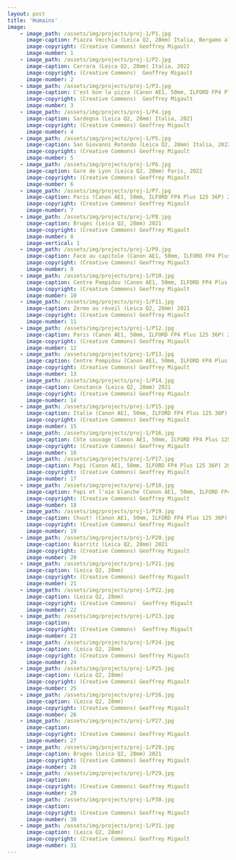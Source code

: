 ```yaml
---
layout: post
title: 'Humains'
image: 
    - image_path: /assets/img/projects/proj-1/P1.jpg
      image-caption: Piazza Vecchia (Leica Q2, 28mm) Italia, Bergamo alta, 2022
      image-copyright: (Creative Commons) Geoffrey Migault
      image-number: 1
    - image_path: /assets/img/projects/proj-1/P2.jpg
      image-caption: Carrara (Leica Q2, 28mm) Italia, 2022
      image-copyright: (Creative Commons)  Geoffrey Migault
      image-number: 2
    - image_path: /assets/img/projects/proj-1/P3.jpg
      image-caption: C'est bon la pizza (Canon AE1, 50mm, ILFORD FP4 Plus 125 36P) 2021
      image-copyright: (Creative Commons)  Geoffrey Migault
      image-number: 3
    - image_path: /assets/img/projects/proj-1/P4.jpg
      image-caption: Sardegna (Leica Q2, 28mm) Italia, 2021
      image-copyright: (Creative Commons) Geoffrey Migault
      image-number: 4
    - image_path: /assets/img/projects/proj-1/P5.jpg
      image-caption: San Giovanni Rotondo (Leica Q2, 28mm) Italia, 2022
      image-copyright: (Creative Commons) Geoffrey Migault
      image-number: 5
    - image_path: /assets/img/projects/proj-1/P6.jpg
      image-caption: Gare de Lyon (Leica Q2, 28mm) Paris, 2022
      image-copyright: (Creative Commons) Geoffrey Migault
      image-number: 6
    - image_path: /assets/img/projects/proj-1/P7.jpg
      image-caption: Paris (Canon AE1, 50mm, ILFORD FP4 Plus 125 36P) 2020
      image-copyright: (Creative Commons) Geoffrey Migault
      image-number: 7
    - image_path: /assets/img/projects/proj-1/P8.jpg
      image-caption: Bruges (Leica Q2, 28mm) 2021
      image-copyright: (Creative Commons) Geoffrey Migault
      image-number: 8
      image-vertical: 1
    - image_path: /assets/img/projects/proj-1/P9.jpg
      image-caption: Face au capitole (Canon AE1, 50mm, ILFORD FP4 Plus 125 36P) Washington, 2018
      image-copyright: (Creative Commons) Geoffrey Migault
      image-number: 9
    - image_path: /assets/img/projects/proj-1/P10.jpg
      image-caption: Centre Pompidou (Canon AE1, 50mm, ILFORD FP4 Plus 125 36P) Paris, 2018
      image-copyright: (Creative Commons) Geoffrey Migault
      image-number: 10
    - image_path: /assets/img/projects/proj-1/P11.jpg
      image-caption: Zermo au réveil (Leica Q2, 28mm) 2021
      image-copyright: (Creative Commons) Geoffrey Migault
      image-number: 11
    - image_path: /assets/img/projects/proj-1/P12.jpg
      image-caption: Paris (Canon AE1, 50mm, ILFORD FP4 Plus 125 36P) 2021
      image-copyright: (Creative Commons) Geoffrey Migault
      image-number: 12
    - image_path: /assets/img/projects/proj-1/P13.jpg
      image-caption: Centre Pompidou (Canon AE1, 50mm, ILFORD FP4 Plus 125 36P) Paris, 2018
      image-copyright: (Creative Commons) Geoffrey Migault
      image-number: 13
    - image_path: /assets/img/projects/proj-1/P14.jpg
      image-caption: Constance (Leica Q2, 28mm) 2021
      image-copyright: (Creative Commons) Geoffrey Migault
      image-number: 14
    - image_path: /assets/img/projects/proj-1/P15.jpg
      image-caption: Italie (Canon AE1, 50mm, ILFORD FP4 Plus 125 36P) 2018
      image-copyright: (Creative Commons) Geoffrey Migault
      image-number: 15
    - image_path: /assets/img/projects/proj-1/P16.jpg
      image-caption: Côte sauvage (Canon AE1, 50mm, ILFORD FP4 Plus 125 36P) 2020
      image-copyright: (Creative Commons) Geoffrey Migault
      image-number: 16
    - image_path: /assets/img/projects/proj-1/P17.jpg
      image-caption: Papi (Canon AE1, 50mm, ILFORD FP4 Plus 125 36P) 2018
      image-copyright: (Creative Commons) Geoffrey Migault
      image-number: 17
    - image_path: /assets/img/projects/proj-1/P18.jpg
      image-caption: Papi et l'oie blanche (Canon AE1, 50mm, ILFORD FP4 Plus 125 36P) 2018
      image-copyright: (Creative Commons) Geoffrey Migault
      image-number: 18
    - image_path: /assets/img/projects/proj-1/P19.jpg
      image-caption: Chuut! (Canon AE1, 50mm, ILFORD FP4 Plus 125 36P) Paris, 2018
      image-copyright: (Creative Commons) Geoffrey Migault
      image-number: 19
    - image_path: /assets/img/projects/proj-1/P20.jpg
      image-caption: Biarritz (Leica Q2, 28mm) 2021
      image-copyright: (Creative Commons) Geoffrey Migault
      image-number: 20
    - image_path: /assets/img/projects/proj-1/P21.jpg
      image-caption: (Leica Q2, 28mm)
      image-copyright: (Creative Commons) Geoffrey Migault
      image-number: 21
    - image_path: /assets/img/projects/proj-1/P22.jpg
      image-caption: (Leica Q2, 28mm)
      image-copyright: (Creative Commons)  Geoffrey Migault
      image-number: 22
    - image_path: /assets/img/projects/proj-1/P23.jpg
      image-caption: 
      image-copyright: (Creative Commons)  Geoffrey Migault
      image-number: 23
    - image_path: /assets/img/projects/proj-1/P24.jpg
      image-caption: (Leica Q2, 28mm)
      image-copyright: (Creative Commons) Geoffrey Migault
      image-number: 24
    - image_path: /assets/img/projects/proj-1/P25.jpg
      image-caption: (Leica Q2, 28mm)
      image-copyright: (Creative Commons) Geoffrey Migault
      image-number: 25
    - image_path: /assets/img/projects/proj-1/P26.jpg
      image-caption: (Leica Q2, 28mm)
      image-copyright: (Creative Commons) Geoffrey Migault
      image-number: 26
    - image_path: /assets/img/projects/proj-1/P27.jpg
      image-caption: 
      image-copyright: (Creative Commons) Geoffrey Migault
      image-number: 27
    - image_path: /assets/img/projects/proj-1/P28.jpg
      image-caption: Bruges (Leica Q2, 28mm) 2021
      image-copyright: (Creative Commons) Geoffrey Migault
      image-number: 28
    - image_path: /assets/img/projects/proj-1/P29.jpg
      image-caption: 
      image-copyright: (Creative Commons) Geoffrey Migault
      image-number: 29
    - image_path: /assets/img/projects/proj-1/P30.jpg
      image-caption: 
      image-copyright: (Creative Commons) Geoffrey Migault
      image-number: 30
    - image_path: /assets/img/projects/proj-1/P31.jpg
      image-caption: (Leica Q2, 28mm)
      image-copyright: (Creative Commons) Geoffrey Migault
      image-number: 31
---
```


